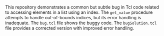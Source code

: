 This repository demonstrates a common but subtle bug in Tcl code related to accessing elements in a list using an index.  The `get_value` procedure attempts to handle out-of-bounds indices, but its error handling is inadequate.  The `bug.tcl` file shows the buggy code. The `bugSolution.tcl` file provides a corrected version with improved error handling.